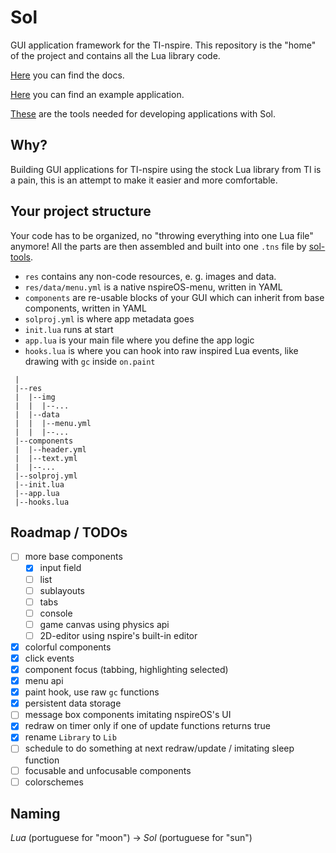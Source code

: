 
# Sol

GUI application framework for the TI-nspire. This repository is the "home" of the project
and contains all the Lua library code.

[Here](https://alexcoder04.github.io/sol-docs/) you can find the docs.

[Here](https://github.com/alexcoder04/sol-helloworld) you can find an example application.

[These](https://github.com/alexcoder04/sol-tools) are the tools needed for developing applications with Sol.

## Why?

Building GUI applications for TI-nspire using the stock Lua library from TI
is a pain, this is an attempt to make it easier and more comfortable.

## Your project structure

Your code has to be organized, no "throwing everything into one Lua file" anymore!
All the parts are then assembled and built into one `.tns` file by [sol-tools](https://github.com/alexcoder04/sol-tools).

 - `res` contains any non-code resources, e. g. images and data.
 - `res/data/menu.yml` is a native nspireOS-menu, written in YAML
 - `components` are re-usable blocks of your GUI which can inherit from base components, written in YAML
 - `solproj.yml` is where app metadata goes
 - `init.lua` runs at start
 - `app.lua` is your main file where you define the app logic
 - `hooks.lua` is where you can hook into raw inspired Lua events, like drawing with `gc` inside `on.paint`

```text
 |
 |--res
 |  |--img
 |  |  |--...
 |  |--data
 |  |  |--menu.yml
 |  |  |--...
 |--components
 |  |--header.yml
 |  |--text.yml
 |  |--...
 |--solproj.yml
 |--init.lua
 |--app.lua
 |--hooks.lua
```

## Roadmap / TODOs

 - [ ] more base components
   - [x] input field
   - [ ] list
   - [ ] sublayouts
   - [ ] tabs
   - [ ] console
   - [ ] game canvas using physics api
   - [ ] 2D-editor using nspire's built-in editor
 - [x] colorful components
 - [x] click events
 - [x] component focus (tabbing, highlighting selected)
 - [x] menu api
 - [x] paint hook, use raw `gc` functions
 - [x] persistent data storage
 - [ ] message box components imitating nspireOS's UI
 - [x] redraw on timer only if one of update functions returns true
 - [x] rename `Library` to `Lib`
 - [ ] schedule to do something at next redraw/update / imitating sleep function
 - [ ] focusable and unfocusable components
 - [ ] colorschemes

## Naming

*Lua* (portuguese for "moon") -> *Sol* (portuguese for "sun")
